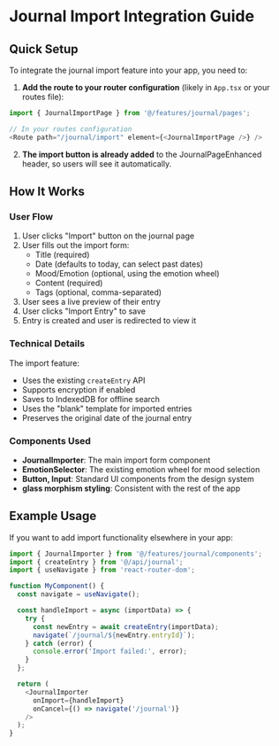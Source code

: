# Journal Import Integration Guide

## Quick Setup

To integrate the journal import feature into your app, you need to:

1. **Add the route to your router configuration** (likely in `App.tsx` or your routes file):

```typescript
import { JournalImportPage } from '@/features/journal/pages';

// In your routes configuration
<Route path="/journal/import" element={<JournalImportPage />} />
```

2. **The import button is already added** to the JournalPageEnhanced header, so users will see it automatically.

## How It Works

### User Flow
1. User clicks "Import" button on the journal page
2. User fills out the import form:
   - Title (required)
   - Date (defaults to today, can select past dates)
   - Mood/Emotion (optional, using the emotion wheel)
   - Content (required)
   - Tags (optional, comma-separated)
3. User sees a live preview of their entry
4. User clicks "Import Entry" to save
5. Entry is created and user is redirected to view it

### Technical Details

The import feature:
- Uses the existing `createEntry` API
- Supports encryption if enabled
- Saves to IndexedDB for offline search
- Uses the "blank" template for imported entries
- Preserves the original date of the journal entry

### Components Used

- **JournalImporter**: The main import form component
- **EmotionSelector**: The existing emotion wheel for mood selection
- **Button, Input**: Standard UI components from the design system
- **glass morphism styling**: Consistent with the rest of the app

## Example Usage

If you want to add import functionality elsewhere in your app:

```typescript
import { JournalImporter } from '@/features/journal/components';
import { createEntry } from '@/api/journal';
import { useNavigate } from 'react-router-dom';

function MyComponent() {
  const navigate = useNavigate();

  const handleImport = async (importData) => {
    try {
      const newEntry = await createEntry(importData);
      navigate(`/journal/${newEntry.entryId}`);
    } catch (error) {
      console.error('Import failed:', error);
    }
  };

  return (
    <JournalImporter
      onImport={handleImport}
      onCancel={() => navigate('/journal')}
    />
  );
}
```
